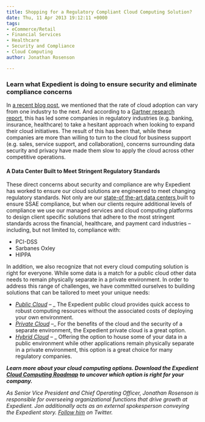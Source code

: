 ```yaml
---
title: Shopping for a Regulatory Compliant Cloud Computing Solution?
date: Thu, 11 Apr 2013 19:12:11 +0000
tags:
- eCommerce/Retail
- Financial Services
- Healthcare
- Security and Compliance
- Cloud Computing
author: Jonathan Rosenson

---
```

### Learn what Expedient is doing to ensure security and eliminate compliance concerns

In [a recent blog post](https://www.expedient.com/how-cloud-computing-adoption-varies-across-industries/ "How Cloud Computing Adoption Varies Across Industries"), we mentioned that the rate of cloud adoption can vary from one industry to the next. And according to a [Gartner research report,](http://www.gartner.com/id=2027216) this has led some companies in regulatory industries (e.g. banking, insurance, healthcare) to take a hesitant approach when looking to expand their cloud initiatives. The result of this has been that, while these companies are more than willing to turn to the cloud for business support (e.g. sales, service support, and collaboration), concerns surrounding data security and privacy have made them slow to apply the cloud across other competitive operations. 

#### A Data Center Built to Meet Stringent Regulatory Standards 

These direct concerns about security and compliance are why Expedient has worked to ensure our cloud solutions are engineered to meet changing regulatory standards. Not only are our [state-of the-art data centers ](https://www.expedient.com/the-data-centers/ "Data Centers")built to ensure SSAE compliance, but when our clients require additional levels of compliance we use our managed services and cloud computing platforms to design client specific solutions that adhere to the most stringent standards across the financial, healthcare, and payment card industries – including, but not limited to, compliance with:

* PCI-DSS
* Sarbanes Oxley
* HIPPA

In addition, we also recognize that not every cloud computing solution is right for everyone. While some data is a match for a public cloud other data needs to remain physically separate in a private environment. In order to address this range of challenges, we have committed ourselves to building solutions that can be tailored to meet your unique needs:

* [_Public Cloud_](https://www.expedient.com/cloud-computing/public-cloud-computing/ "Public") _–_ _ The Expedient public cloud provides quick access to robust computing resources without the associated costs of deploying your own environment.
* [_Private Cloud_](https://www.expedient.com/cloud-computing/private-cloud-computing/ "Private") _–__ For the benefits of the cloud and the security of a separate environment, the Expedient private cloud is a great option.
* [_Hybrid Cloud_](https://www.expedient.com/cloud-computing/hybrid-cloud-computing/ "Hybrid") _–_ _ Offering the option to house some of your data in a public environment while other applications remain physically separate in a private environment, this option is a great choice for many regulatory companies.

**_Learn more about your cloud computing options. Download the Expedient_** [**_Cloud Computing Roadmap_**](http://go.expedient.com/l/12902/2012-06-13/vqw2) **_to uncover which option is right for your company._**

_As Senior Vice President and Chief Operating Officer, Jonathan Rosenson is responsible for overseeing organizational functions that drive growth at Expedient. Jon additionally acts as an external spokesperson conveying the Expedient story._ [_Follow him_](https://twitter.com/rosenson) _on Twitter._